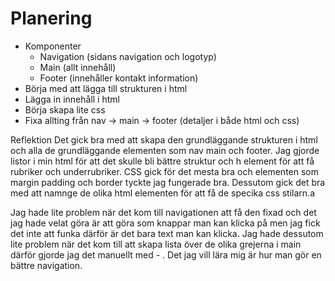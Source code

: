 # Planering
* Komponenter
  * Navigation (sidans navigation och logotyp)
  * Main (allt innehåll)
  * Footer (innehåller kontakt information)
* Börja med att lägga till strukturen i html
* Lägga in innehåll i html
* Börja skapa lite css
* Fixa allting från nav -> main -> footer (detaljer i både html och css)  

Reflektion
Det gick bra med att skapa den grundläggande strukturen i html och alla de grundläggande elementen som nav main och footer. Jag gjorde listor i min html för att det skulle bli bättre struktur och h element för att få rubriker och underrubriker. CSS gick för det mesta bra och elementen som margin padding och border tyckte jag fungerade bra. Dessutom gick det bra med att namnge de olika html elementen för att få de specika css stilarn.a

Jag hade lite problem när det kom till navigationen att få den fixad och det jag hade velat göra är att göra som knappar man kan klicka på men jag fick det inte att funka därför är det bara text man kan klicka. Jag hade dessutom lite problem när det kom till att skapa lista över de olika grejerna i main därför gjorde jag det manuellt med - .  Det jag vill lära mig är hur man gör en bättre navigation.